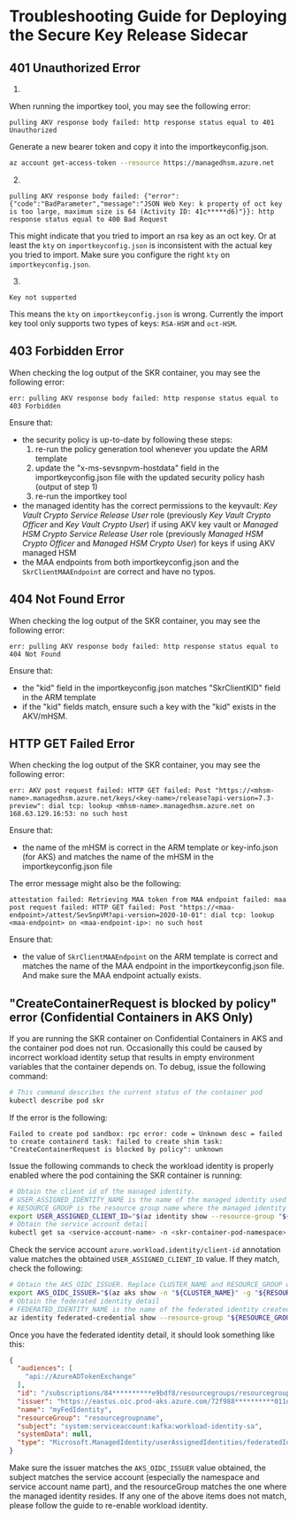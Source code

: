 # Troubleshooting Guide for Deploying the Secure Key Release Sidecar

## 401 Unauthorized Error

1. 
When running the importkey tool, you may see the following error:

```text
pulling AKV response body failed: http response status equal to 401 Unauthorized
```

Generate a new bearer token and copy it into the importkeyconfig.json.

```bash
az account get-access-token --resource https://managedhsm.azure.net
```

2. 
```
pulling AKV response body failed: {"error":{"code":"BadParameter","message":"JSON Web Key: k property of oct key is too large, maximum size is 64 (Activity ID: 41c*****d6)"}}: http response status equal to 400 Bad Request

```

This might indicate that you tried to import an rsa key as an oct key. Or at least the `kty` on `importkeyconfig.json` is inconsistent with the actual key you tried to import. Make sure you configure the right `kty` on `importkeyconfig.json`. 

3. 
```
Key not supported
```

This means the `kty` on `importkeyconfig.json` is wrong. Currently the import key tool only supports two types of keys: `RSA-HSM` and `oct-HSM`. 



## 403 Forbidden Error

When checking the log output of the SKR container, you may see the following error:

```text
err: pulling AKV response body failed: http response status equal to 403 Forbidden
```

Ensure that:

- the security policy is up-to-date by following these steps:
    1. re-run the policy generation tool whenever you update the ARM template
    2. update the "x-ms-sevsnpvm-hostdata" field in the importkeyconfig.json file with the updated security policy hash (output of step 1)
    3. re-run the importkey tool
- the managed identity has the correct permissions to the keyvault: *Key Vault Crypto Service Release User* role (previously *Key Vault Crypto Officer* and *Key Vault Crypto User*) if using AKV key vault or *Managed HSM Crypto Service Release User* role (previously *Managed HSM Crypto Officer* and *Managed HSM Crypto User*) for keys if using AKV managed HSM
- the MAA endpoints from both importkeyconfig.json and the `SkrClientMAAEndpoint` are correct and have no typos. 

## 404 Not Found Error

When checking the log output of the SKR container, you may see the following error:

```text
err: pulling AKV response body failed: http response status equal to 404 Not Found
```

Ensure that:

- the "kid" field in the importkeyconfig.json matches "SkrClientKID" field in the ARM template
- if the "kid" fields match, ensure such a key with the "kid" exists in the AKV/mHSM.

## HTTP GET Failed Error

When checking the log output of the SKR container, you may see the following error:

```text
err: AKV post request failed: HTTP GET failed: Post "https://<mhsm-name>.managedhsm.azure.net/keys/<key-name>/release?api-version=7.3-preview": dial tcp: lookup <mhsm-name>.managedhsm.azure.net on 168.63.129.16:53: no such host
```

Ensure that:

- the name of the mHSM is correct in the ARM template or key-info.json (for AKS) and matches the name of the mHSM in the importkeyconfig.json file

The error message might also be the following: 

```text
attestation failed: Retrieving MAA token from MAA endpoint failed: maa post request failed: HTTP GET failed: Post "https://<maa-endpoint>/attest/SevSnpVM?api-version=2020-10-01": dial tcp: lookup <maa-endpoint> on <maa-endpoint-ip>: no such host
```

Ensure that: 

- the value of `SkrClientMAAEndpoint` on the ARM template is correct and matches the name of the MAA endpoint in the importkeyconfig.json file. And make sure the MAA endpoint actually exists. 

## "CreateContainerRequest is blocked by policy" error (Confidential Containers in AKS Only)

If you are running the SKR container on Confidential Containers in AKS and the container pod does not run. Occasionally this could be caused by incorrect workload identity setup that results in empty environment variables that the container depends on. To debug, issue the following command:

```bash
# This command describes the current status of the container pod
kubectl describe pod skr 
```

If the error is the following:

```text
Failed to create pod sandbox: rpc error: code = Unknown desc = failed to create containerd task: failed to create shim task: "CreateContainerRequest is blocked by policy": unknown
```

Issue the following commands to check the workload identity is properly enabled where the pod containing the SKR container is running:

```bash
# Obtain the client id of the managed identity. 
# USER_ASSIGNED_IDENTITY_NAME is the name of the managed identity used for accessing key vault 
# RESOURCE_GROUP is the resource group name where the managed identity resides 
export USER_ASSIGNED_CLIENT_ID="$(az identity show --resource-group "${RESOURCE_GROUP}" --name "${USER_ASSIGNED_IDENTITY_NAME}" --query 'clientId' -otsv)" 
# Obtain the service account detail
kubectl get sa <service-account-name> -n <skr-container-pod-namespace> -o yaml 
```

Check the service account `azure.workload.identity/client-id` annotation value matches the obtained `USER_ASSIGNED_CLIENT_ID` value. If they match, check the following:

```bash
# Obtain the AKS_OIDC_ISSUER. Replace CLUSTER_NAME and RESOURCE_GROUP with the name of the cluster skr is run and the resource group the cluster resides 
export AKS_OIDC_ISSUER="$(az aks show -n "${CLUSTER_NAME}" -g "${RESOURCE_GROUP}" --query "oidcIssuerProfile.issuerUrl" -otsv)"
# Obtain the federated identity detail 
# FEDERATED_IDENTITY_NAME is the name of the federated identity created previously before skr is initially run 
az identity federated-credential show --resource-group "${RESOURCE_GROUP}" -n "${FEDERATED_IDENTITY_NAME}" --identity-name "${USER_ASSIGNED_IDENTITY_NAME}"
```

Once you have the federated identity detail, it should look something like this:

```json
{
  "audiences": [
    "api://AzureADTokenExchange"
  ],
  "id": "/subscriptions/84**********e9bdf8/resourcegroups/resourcegroupname/providers/Microsoft.ManagedIdentity/userAssignedIdentities/identityname/federatedIdentityCredentials/myFedIdentity",
  "issuer": "https://eastus.oic.prod-aks.azure.com/72f988**********011db47/ddfa**********2d5/",
  "name": "myFedIdentity",
  "resourceGroup": "resourcegroupname",
  "subject": "system:serviceaccount:kafka:workload-identity-sa",
  "systemData": null,
  "type": "Microsoft.ManagedIdentity/userAssignedIdentities/federatedIdentityCredentials"
}
```

Make sure the issuer matches the `AKS_OIDC_ISSUER` value obtained, the subject matches the service account (especially the namespace and service account name part), and the resourceGroup matches the one where the managed identity resides. If any one of the above items does not match, please follow the guide to re-enable workload identity.
